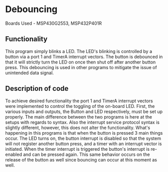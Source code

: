 # Debouncing
Boards Used - MSP430G2553, MSP432P401R
## Functionality
This program simply blinks a LED. The LED's blinking is controlled by a button via a port 1 and TimerA interrupt vectors. The button is debounced in that it will strictly turn the LED on once then shut off after another button press. This debouncing is used in other programs to mitigate the issue of unintended data signal.

## Description of code
To achieve desired functionality the port 1 and TimerA interrupt vectors were implemented to control the toggling of the on-board LED. First, the various inputs and outputs, the Button and LED respectively, must be set up properly. The main difference between the two programs is here at the setups with regards to syntax. Also the interrupt service protocol syntax is slightly different, however, this does not alter the functionality. What's happening in this programs is that when the button is pressed 3 main things occur. The LED turns on, the button interrupt is disabled so that the system will not register another button press, and a timer with an interrupt vector is initiated. When the timer interrupt is triggered the button's interrupt is re-enabled and can be pressed again. This same behavior occurs on the release of the button as well since bouncing can occur at this moment as well.

